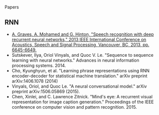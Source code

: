 Papers

## RNN
- [A. Graves, A. Mohamed and G. Hinton, "Speech recognition with deep recurrent neural networks," 2013 IEEE International Conference on Acoustics, Speech and Signal Processing, Vancouver, BC, 2013, pp. 6645-6649.](https://ieeexplore.ieee.org/abstract/document/6638947)
- Sutskever, Ilya, Oriol Vinyals, and Quoc V. Le. "Sequence to sequence learning with neural networks." Advances in neural information processing systems. 2014.
- Cho, Kyunghyun, et al. "Learning phrase representations using RNN encoder-decoder for statistical machine translation." arXiv preprint arXiv:1406.1078 (2014)
- Vinyals, Oriol, and Quoc Le. "A neural conversational model." arXiv preprint arXiv:1506.05869 (2015).
- Chen, Xinlei, and C. Lawrence Zitnick. "Mind's eye: A recurrent visual representation for image caption generation." Proceedings of the IEEE conference on computer vision and pattern recognition. 2015.
